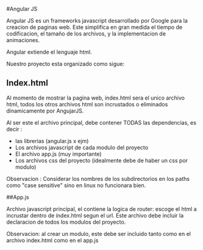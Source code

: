 #Angular JS

Angular JS es un frameworks javascript desarrollado por Google para la creacion de paginas web.
Este simplifica en gran medida el tiempo de codificacion, el tamaño de los archivos, y la implementacion de animaciones.

Angular extiende el lenguaje html.

Nuestro proyecto esta organizado como sigue:

## Index.html

Al momento de mostrar la pagina web, index.html sera el unico archivo html, todos los otros archivos html son incrustados o
eliminados dinamicamente por AngujarJS.

Al ser este el archivo principal, debe contener TODAS las dependencias, es decir : 
- las librerias (angular.js x ejm)
- Los archivos javascript de cada modulo del proyecto
- El archivo app.js (muy importante)
- Los archivos css del proyecto (idealmente debe de haber un css por modulo)

Observacion : Considerar los nombres de los subdirectorios en los paths como "case sensitive" sino en linux no funcionara bien.

##App.js

Archivo javascript principal, el contiene la logica de router: escoge el html a incrustar dentro de index.html segun el url.
Este archivo debe incluir la declaracion de todos los modulos del proyecto.

Observacion: al crear un modulo, este debe ser incluido tanto como en el archivo index.html como en el app.js



